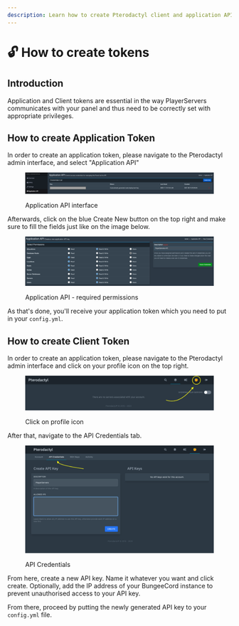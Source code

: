 ```yaml
---
description: Learn how to create Pterodactyl client and application API token.
---
```


# 🔓 How to create tokens

## Introduction

Application and Client tokens are essential in the way PlayerServers communicates with your panel and thus need to be correctly set with appropriate privileges.

## How to create Application Token

In order to create an application token, please navigate to the Pterodactyl admin interface, and select "Application API"

<figure><img src="../../.gitbook/assets/Screenshot 2023-02-11 at 00.01.14.png" alt=""><figcaption><p>Application API interface</p></figcaption></figure>

Afterwards, click on the blue Create New button on the top right and make sure to fill the fields just like on the image below.

<figure><img src="../../.gitbook/assets/Screenshot 2023-02-11 at 00.03.44.png" alt=""><figcaption><p>Application API - required permissions</p></figcaption></figure>

As that's done, you'll receive your application token which you need to put in your `config.yml`.

## How to create Client Token

In order to create an application token, please navigate to the Pterodactyl admin interface and click on your profile icon on the top right.

<figure><img src="../../.gitbook/assets/Screenshot 2023-02-17 at 12.29.22.png" alt=""><figcaption><p>Click on profile icon</p></figcaption></figure>

After that, navigate to the API Credentials tab.

<figure><img src="../../.gitbook/assets/Screenshot 2023-02-17 at 12.31.20.png" alt=""><figcaption><p>API Credentials</p></figcaption></figure>

From here, create a new API key. Name it whatever you want and click create. Optionally, add the IP address of your BungeeCord instance to prevent unauthorised access to your API key.

From there, proceed by putting the newly generated API key to your `config.yml` file.
